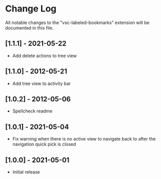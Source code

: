 # Change Log

All notable changes to the "vsc-labeled-bookmarks" extension will be documented in this file.

## [1.1.1] - 2021-05-22

- Add delete actions to tree view

## [1.1.0] - 2012-05-21

- Add tree view to activity bar

## [1.0.2] - 2012-05-06

- Spellcheck readme

## [1.0.1] - 2021-05-04

- Fix warning when there is no active view to navigate back to after the navigation quick pick is closed

## [1.0.0] - 2021-05-01

- Initial release
